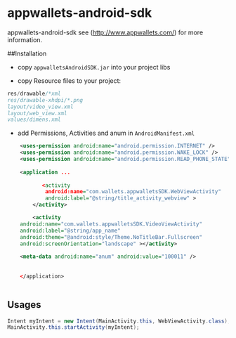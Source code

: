 appwallets-android-sdk
======================

appwallets-android-sdk see (http://www.appwallets.com/) for more information.

##Installation
- copy `appwalletsAndroidSDK.jar` into your project libs


- copy Resource files to your project:
```javascript
res/drawable/*xml
res/drawable-xhdpi/*.png
layout/video_view.xml
layout/web_view.xml
values/dimens.xml
```

- add Permissions, Activities and anum in `AndroidManifest.xml`

```xml
	<uses-permission android:name="android.permission.INTERNET" />
	<uses-permission android:name="android.permission.WAKE_LOCK" />
	<uses-permission android:name="android.permission.READ_PHONE_STATE"/>
	
	<application ...
	
	       <activity
            android:name="com.wallets.appwalletsSDK.WebViewActivity"
            android:label="@string/title_activity_webview" >
        </activity>

        <activity
    android:name="com.wallets.appwalletsSDK.VideoViewActivity"
    android:label="@string/app_name"
    android:theme="@android:style/Theme.NoTitleBar.Fullscreen"
    android:screenOrientation="landscape" ></activity>
    
    <meta-data android:name="anum" android:value="100011" /> 
    
    
    </application>
    
```

Usages
--

```java
Intent myIntent = new Intent(MainActivity.this, WebViewActivity.class);
MainActivity.this.startActivity(myIntent);
			
			
```



